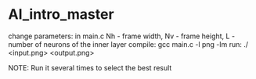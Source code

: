 # AI_intro_master

change parameters: in main.c Nh - frame width, Nv - frame height, L - number of neurons of the inner layer
compile: gcc main.c -l png -lm
run: ./<exec> <input.png> <output.png>

NOTE: Run it several times to select the best result
